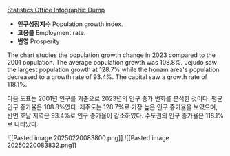 [Statistics Office Infographic Dump](https://kostat.go.kr/gallery.es?mid=a30306000000&bid=11945)
- **인구성장지수** Population growth index.
- **고용를** Employment rate.
- **번영** Prosperity

The chart studies the population growth change in 2023 compared to the 2001 population. The average population growth was 108.8%. Jejudo saw the largest population growth at 128.7% while the honam area's population decreased to a growth rate of 93.4%. The capital saw a growth rate of 118.1%.

다음 도표는 2001년 인구를 기준으로 2023년의 인구 증가 변화를 분석한 것이다. 평균 인구 증가율은 108.8%였다. 제주도는 128.7%로 가장 높은 인구 증가율을 보였으며, 반면 호남 지역은 93.4%로 인구 증가율이 감소하였다. 수도권의 인구 증가율은 118.1%로 나타났다.

![[Pasted image 20250220083800.png]]
![[Pasted image 20250220083832.png]]